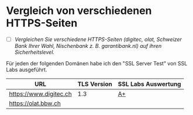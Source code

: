 # Vergleich von verschiedenen HTTPS-Seiten
- [ ] *Vergleichen Sie verschiedene HTTPS-Seiten (digitec, olat, Schweizer Bank Ihrer Wahl, Nischenbank z. B. garantibank.nl) auf ihren Sicherheitslevel.*

Für jeden der folgenden Domänen habe ich den "SSL Server Test" von SSL Labs ausgeführt.

| **URL**| **TLS Version**| **SSL Labs Auswertung**|
|--|--|--|
| <https://www.digitec.ch>| 1.3| [A+](<https://www.ssllabs.com/ssltest/analyze.html?d=www.digitec.ch>)|
| <https://olat.bbw.ch>| | |